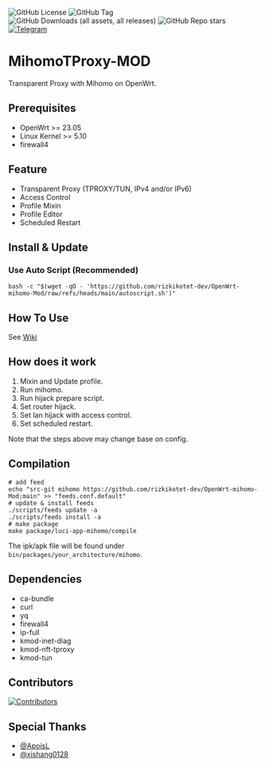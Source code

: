 ![GitHub License](https://img.shields.io/github/license/morytyann/OpenWrt-mihomo?style=for-the-badge&logo=github) 
![GitHub Tag](https://img.shields.io/github/v/release/rizkikotet-dev/OpenWrt-mihomo-Mod?style=for-the-badge&logo=github) 
![GitHub Downloads (all assets, all releases)](https://img.shields.io/github/downloads/rizkikotet-dev/OpenWrt-mihomo-Mod/total?style=for-the-badge&logo=github) 
![GitHub Repo stars](https://img.shields.io/github/stars/rizkikotet-dev/OpenWrt-mihomo-Mod?style=for-the-badge&logo=github) 
[![Telegram](https://img.shields.io/badge/Contact-Telegram-26A5E4?style=for-the-badge&logo=telegram)](https://t.me/RizkiKotet)

# MihomoTProxy-MOD

Transparent Proxy with Mihomo on OpenWrt.

## Prerequisites

- OpenWrt >= 23.05
- Linux Kernel >= 5.10
- firewall4

## Feature

- Transparent Proxy (TPROXY/TUN, IPv4 and/or IPv6)
- Access Control
- Profile Mixin
- Profile Editor
- Scheduled Restart

## Install & Update

### Use Auto Script (Recommended)

```shell
bash -c "$(wget -qO - 'https://github.com/rizkikotet-dev/OpenWrt-mihomo-Mod/raw/refs/heads/main/autoscript.sh')"
```

## How To Use

See [Wiki](https://github.com/morytyann/OpenWrt-mihomo/wiki)

## How does it work

1. Mixin and Update profile.
2. Run mihomo.
3. Run hijack prepare script.
4. Set router hijack.
5. Set lan hijack with access control.
6. Set scheduled restart.

Note that the steps above may change base on config.

## Compilation

```shell
# add feed
echo "src-git mihomo https://github.com/rizkikotet-dev/OpenWrt-mihomo-Mod;main" >> "feeds.conf.default"
# update & install feeds
./scripts/feeds update -a
./scripts/feeds install -a
# make package
make package/luci-app-mihomo/compile
```

The ipk/apk file will be found under `bin/packages/your_architecture/mihomo`.

## Dependencies

- ca-bundle
- curl
- yq
- firewall4
- ip-full
- kmod-inet-diag
- kmod-nft-tproxy
- kmod-tun

## Contributors

[![Contributors](https://contrib.rocks/image?repo=morytyann/OpenWrt-mihomo)](https://github.com/morytyann/OpenWrt-mihomo/graphs/contributors)

## Special Thanks

- [@ApoisL](https://github.com/vernlau)
- [@xishang0128](https://github.com/xishang0128)
